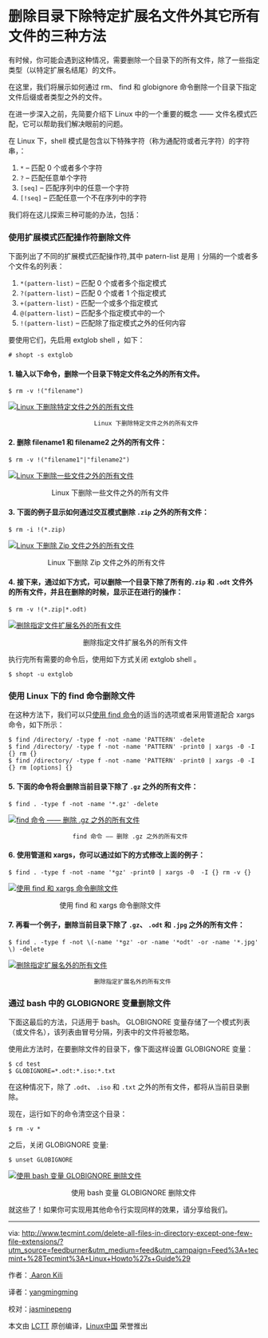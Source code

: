 # 删除目录下除特定扩展名文件外其它所有文件的三种方法

有时候，你可能会遇到这种情况，需要删除一个目录下的所有文件，除了一些指定类型（以特定扩展名结尾）的文件。

在这里，我们将展示如何通过 rm、 find 和 globignore 命令删除一个目录下指定文件后缀或者类型之外的文件。

在进一步深入之前，先简要介绍下 Linux 中的一个重要的概念 —— 文件名模式匹配，它可以帮助我们解决眼前的问题。

在 Linux 下，shell 模式是包含以下特殊字符（称为通配符或者元字符）的字符串，：

1.  `*` – 匹配 0 个或者多个字符
2.  `?` – 匹配任意单个字符
3.  `[seq]` – 匹配序列中的任意一个字符
4.  `[!seq]` – 匹配任意一个不在序列中的字符

我们将在这儿探索三种可能的办法，包括：

### 使用扩展模式匹配操作符删除文件

下面列出了不同的扩展模式匹配操作符,其中 patern-list 是用 `|` 分隔的一个或者多个文件名的列表：

1.  `*(pattern-list)` – 匹配 0 个或者多个指定模式
2.  `?(pattern-list)` – 匹配 0 个或者 1 个指定模式
3.  `+(pattern-list)` - 匹配一个或多个指定模式 
4.  `@(pattern-list)` – 匹配多个指定模式中的一个
5.  `!(pattern-list)` – 匹配除了指定模式之外的任何内容

要使用它们，先启用 extglob shell ，如下：

```
# shopt -s extglob

```

#### 1. 输入以下命令，删除一个目录下特定文件名之外的所有文件。

  ```
$ rm -v !("filename")

  ```
  [![Linux 下删除特定文件之外的所有文件](http://www.tecmint.com/wp-content/uploads/2016/10/DeleteAll-Files-Except-One-File-in-Linux.png)][9]

                            Linux 下删除特定文件之外的所有文件


#### 2. 删除 filename1 和 filename2 之外的所有文件：

  ```
$ rm -v !("filename1"|"filename2") 

  ```
  [![ Linux 下删除一些文件之外的所有文件](http://www.tecmint.com/wp-content/uploads/2016/10/Delete-All-Files-Except-Few-Files-in-Linux.png)][8]

                        Linux 下删除一些文件之外的所有文件 

#### 3. 下面的例子显示如何通过交互模式删除 `.zip` 之外的所有文件：

  ```
$ rm -i !(*.zip)

  ```
  [![ Linux 下删除 Zip 文件之外的所有文件](http://www.tecmint.com/wp-content/uploads/2016/10/Delete-All-Files-Except-Zip-Files-in-Linux.png)][7]

                     Linux 下删除 Zip 文件之外的所有文件

#### 4. 接下来，通过如下方式，可以删除一个目录下除了所有的`.zip` 和 `.odt` 文件外的所有文件，并且在删除的时候，显示正在进行的操作：

  ```
$ rm -v !(*.zip|*.odt)

  ```
  [![删除指定文件扩展名外的所有文件](http://www.tecmint.com/wp-content/uploads/2016/10/Delete-All-Files-Except-Certain-File-Extensions.png)][6]

                                        删除指定文件扩展名外的所有文件

执行完所有需要的命令后，使用如下方式关闭 extglob shell 。

  ```
$ shopt -u extglob

  ```

### 使用 Linux 下的 find 命令删除文件

在这种方法下，我们可以只[使用 find 命令][5]的适当的选项或者采用管道配合 xargs 命令，如下所示：

  ```
$ find /directory/ -type f -not -name 'PATTERN' -delete
$ find /directory/ -type f -not -name 'PATTERN' -print0 | xargs -0 -I {} rm {}
$ find /directory/ -type f -not -name 'PATTERN' -print0 | xargs -0 -I {} rm [options] {}

  ```

#### 5. 下面的命令将会删除当前目录下除了 `.gz` 之外的所有文件：

  ```
$ find . -type f -not -name '*.gz' -delete

  ```
  [![find 命令 —— 删除 .gz 之外的所有文件](http://www.tecmint.com/wp-content/uploads/2016/10/Remove-All-Files-Except-gz-Files.png)][4]

                      find 命令 —— 删除 .gz 之外的所有文件

#### 6. 使用管道和 xargs，你可以通过如下的方式修改上面的例子：

  ```
$ find . -type f -not -name '*gz' -print0 | xargs -0  -I {} rm -v {}

  ```
  [![使用 find 和 xargs 命令删除文件](http://www.tecmint.com/wp-content/uploads/2016/10/Remove-Files-Using-Find-and-Xargs-Command.png)][3]

                            使用 find 和 xargs 命令删除文件

#### 7. 再看一个例子，删除当前目录下除了 `.gz`、 `.odt` 和 `.jpg` 之外的所有文件：

  ```
$ find . -type f -not \(-name '*gz' -or -name '*odt' -or -name '*.jpg' \) -delete

  ```
  [![删除指定扩展名外的所有文件](http://www.tecmint.com/wp-content/uploads/2016/10/Remove-All-Files-Except-File-Extensions.png)][2]

                            删除指定扩展名外的所有文件

### 通过 bash 中的 GLOBIGNORE 变量删除文件

下面这最后的方法，只适用于 bash。 GLOBIGNORE 变量存储了一个模式列表（或文件名），该列表由冒号分隔，列表中的文件将被忽略。
 
使用此方法时，在要删除文件的目录下，像下面这样设置 GLOBIGNORE 变量：

```
$ cd test
$ GLOBIGNORE=*.odt:*.iso:*.txt

```

在这种情况下，除了 `.odt`、 `.iso` 和 `.txt` 之外的所有文件，都将从当前目录删除。

现在，运行如下的命令清空这个目录：

```
$ rm -v *

```

之后，关闭 GLOBIGNORE 变量:

```
$ unset GLOBIGNORE

```
[![使用 bash 变量 GLOBIGNORE 删除文件](http://www.tecmint.com/wp-content/uploads/2016/10/Delete-Files-Using-Bash-GlobIgnore.png)][1]

                                  使用 bash 变量 GLOBIGNORE 删除文件

就这些了！如果你可实现用其他命令行实现同样的效果，请分享给我们。

--------------------------------------------------------------------------------

via: http://www.tecmint.com/delete-all-files-in-directory-except-one-few-file-extensions/?utm_source=feedburner&utm_medium=feed&utm_campaign=Feed%3A+tecmint+%28Tecmint%3A+Linux+Howto%27s+Guide%29

作者：[ Aaron Kili][a]

译者：[yangmingming](https://github.com/yangmingming)

校对：[jasminepeng](https://github.com/jasminepeng)

本文由 [LCTT](https://github.com/LCTT/TranslateProject) 原创编译，[Linux中国](https://linux.cn/) 荣誉推出

[a]: http://www.tecmint.com/author/aaronkili/
[1]:http://www.tecmint.com/wp-content/uploads/2016/10/Delete-Files-Using-Bash-GlobIgnore.png
[2]:http://www.tecmint.com/wp-content/uploads/2016/10/Remove-All-Files-Except-File-Extensions.png
[3]:http://www.tecmint.com/wp-content/uploads/2016/10/Remove-Files-Using-Find-and-Xargs-Command.png
[4]:http://www.tecmint.com/wp-content/uploads/2016/10/Remove-All-Files-Except-gz-Files.png
[5]:http://www.tecmint.com/35-practical-examples-of-linux-find-command/
[6]:http://www.tecmint.com/wp-content/uploads/2016/10/Delete-All-Files-Except-Certain-File-Extensions.png
[7]:http://www.tecmint.com/wp-content/uploads/2016/10/Delete-All-Files-Except-Zip-Files-in-Linux.png
[8]:http://www.tecmint.com/wp-content/uploads/2016/10/Delete-All-Files-Except-Few-Files-in-Linux.png
[9]:http://www.tecmint.com/wp-content/uploads/2016/10/DeleteAll-Files-Except-One-File-in-Linux.png
